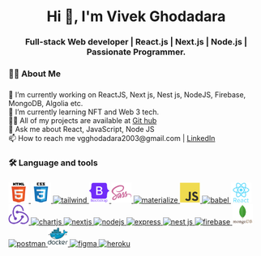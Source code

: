 ###

<h1 align="center">Hi 👋, I'm Vivek Ghodadara</h1>

###

<h3 align="center">Full-stack Web developer | React.js | Next.js | Node.js | Passionate Programmer.
</h3>

###

<h3 align="left">👩‍💻  About Me</h3>

###

<p>
🔭 I’m currently working on ReactJS, Next js, Nest js, NodeJS, Firebase, MongoDB, Algolia etc.
<br>
🌱 I’m currently learning NFT and Web 3 tech.
<br>
👨‍💻 All of my projects are available at <a href="https://github.com/mrghodadara?tab=repositories" target="_blank" rel="nofollow"> Git hub </a>
<br>
💬 Ask me about React, JavaScript, Node JS
<br>
📫 How to reach me vgghodadara2003@gmail.com | <a href="https://in.linkedin.com/in/vivek-ghodadara-361880272" rel="nofollow" target="_blank">LinkedIn</a>
<br>
</p>

###

<h3 align="left">🛠 Language and tools</h3>

###

<div align="left">
<a href="https://www.w3.org/html/" target="_blank">
  <img
    src="https://raw.githubusercontent.com/devicons/devicon/master/icons/html5/html5-original-wordmark.svg"
    alt="html5"
    width="40"
    height="40"
  />
</a>
<a href="https://www.w3schools.com/css/" target="_blank">
  <img
    src="https://raw.githubusercontent.com/devicons/devicon/master/icons/css3/css3-original-wordmark.svg"
    alt="css3"
    width="40"
    height="40"
  />
</a>
<a href="https://tailwindcss.com/" target="_blank">
  <img
    src="https://www.vectorlogo.zone/logos/tailwindcss/tailwindcss-icon.svg"
    alt="tailwind"
    width="40"
    height="40"
  />
</a>
<a href="https://getbootstrap.com" target="_blank">
  <img
    src="https://raw.githubusercontent.com/devicons/devicon/master/icons/bootstrap/bootstrap-plain-wordmark.svg"
    alt="bootstrap"
    width="40"
    height="40"
  />
</a>
<a href="https://sass-lang.com" target="_blank">
  <img
    src="https://raw.githubusercontent.com/devicons/devicon/master/icons/sass/sass-original.svg"
    alt="sass"
    width="40"
    height="40"
  />
</a>
<a href="https://materializecss.com/" target="_blank">
  <img
    src="https://raw.githubusercontent.com/prplx/svg-logos/5585531d45d294869c4eaab4d7cf2e9c167710a9/svg/materialize.svg"
    alt="materialize"
    width="40"
    height="40"
  />
</a>
<a
  href="https://developer.mozilla.org/en-US/docs/Web/JavaScript"
  target="_blank"
>
  <img
    src="https://raw.githubusercontent.com/devicons/devicon/master/icons/javascript/javascript-original.svg"
    alt="javascript"
    width="40"
    height="40"
  />
</a>
<a href="https://babeljs.io/" target="_blank">
  <img
    src="https://cdn.simpleicons.org/babel/black/white"
    alt="babel"
    width="40"
    height="40"
  />
</a>
 <a href="https://reactjs.org/" target="_blank">
  <img
    src="https://raw.githubusercontent.com/devicons/devicon/master/icons/react/react-original-wordmark.svg"
    alt="react"
    width="40"
    height="40"
  />
</a>
<a href="https://redux.js.org" target="_blank">
  <img
    src="https://raw.githubusercontent.com/devicons/devicon/master/icons/redux/redux-original.svg"
    alt="redux"
    width="40"
    height="40"
  />
</a>
<a href="https://www.chartjs.org" target="_blank">
  <img
    src="https://www.chartjs.org/media/logo-title.svg"
    alt="chartjs"
    width="40"
    height="40"
  />
</a>
<a href="https://nextjs.org/" target="_blank">
  <img
    src="https://cdn.simpleicons.org/next.js/black/white"
    alt="nextjs"
    width="40"
    height="40"
  />
</a>
<a href="https://nodejs.org" target="_blank">
  <img
    src="https://cdn.simpleicons.org/node.js/c8366d/green"
    alt="nodejs"
    width="40"
    height="40"
  />
</a>
<a href="https://expressjs.com" target="_blank">
  <img
    src="https://cdn.simpleicons.org/express/black/white"
    alt="express"
    width="40"
    height="40"
  />
</a>
<a href="https://nestjs.com/" target="_blank">
  <img
    src="https://nestjs.com/logo-small.ede75a6b.svg"
    alt="nest js"
    width="40"
    height="40"
  />
</a>
<a href="https://firebase.google.com/" target="_blank">
  <img
    src="https://www.vectorlogo.zone/logos/firebase/firebase-icon.svg"
    alt="firebase"
    width="40"
    height="40"
  />
</a>
<a href="https://www.mongodb.com/" target="_blank">
  <img
    src="https://raw.githubusercontent.com/devicons/devicon/master/icons/mongodb/mongodb-original-wordmark.svg"
    alt="mongodb"
    width="40"
    height="40"
  />
</a>
<a href="https://postman.com" target="_blank">
  <img
    src="https://www.vectorlogo.zone/logos/getpostman/getpostman-icon.svg"
    alt="postman"
    width="40"
    height="40"
  />
</a>
<a href="https://www.docker.com/" target="_blank">
  <img
    src="https://raw.githubusercontent.com/devicons/devicon/master/icons/docker/docker-original-wordmark.svg"
    alt="docker"
    width="40"
    height="40"
  />
</a>
<a href="https://www.figma.com/" target="_blank">
  <img
    src="https://www.vectorlogo.zone/logos/figma/figma-icon.svg"
    alt="figma"
    width="40"
    height="40"
  />
</a>
<a href="https://heroku.com" target="_blank">
  <img
    src="https://www.vectorlogo.zone/logos/heroku/heroku-icon.svg"
    alt="heroku"
    width="40"
    height="40"
  />
</a>
</div>
